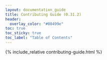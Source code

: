 ```yaml
---
layout: documentation_guide
title: Contributing Guide (0.31.2)
header:
  overlay_color: "#00499e"
toc: true
toc_sticky: true
toc_label: "Table of Contents"
---
```

{% include_relative contributing-guide.html %}

